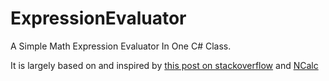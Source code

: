 # ExpressionEvaluator
A Simple Math Expression Evaluator In One C# Class.

It is largely based on and inspired by [this post on stackoverflow](http://stackoverflow.com/questions/333737/evaluating-string-342-yield-int-18/333749) and [NCalc](https://ncalc.codeplex.com/)
